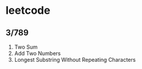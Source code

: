 # leetcode

## 3/789
1. Two Sum 
2. Add Two Numbers
3. Longest Substring Without Repeating Characters